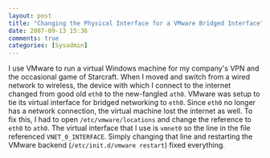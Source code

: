 ```yaml
---
layout: post
title: "Changing the Physical Interface for a VMware Bridged Interface"
date: 2007-09-13 15:36
comments: true
categories: [Sysadmin]
---
```

I use VMware to run a virtual Windows machine for my company's VPN and the occasional game of Starcraft.  When I moved and switch from a wired network to wireless, the device with which I connect to the internet changed from good old `eth0` to the new-fangled `ath0`.  VMware was setup to tie its virtual interface for bridged networking to `eth0`.  Since `eth0` no longer has a network connection, the virtual machine lost the internet as well.  To fix this, I had to open `/etc/vmware/locations` and change the reference to `eth0` to `ath0`.  The virtual interface that I use is `vmnet0` so the line in the file referenced `VNET_0_INTERFACE`.  Simply changing that line and restarting the VMware backend (`/etc/init.d/vmware restart`) fixed everything.
